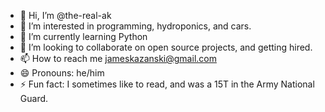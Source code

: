 - 👋 Hi, I’m @the-real-ak
- 👀 I’m interested in programming, hydroponics, and cars.
- 🌱 I’m currently learning Python
- 💞️ I’m looking to collaborate on open source projects, and getting hired.
- 📫 How to reach me jameskazanski@gmail.com
- 😄 Pronouns: he/him
- ⚡ Fun fact: I sometimes like to read, and was a 15T in the Army National Guard.

<!---
the-real-ak/the-real-ak is a ✨ special ✨ repository because its `README.md` (this file) appears on your GitHub profile.
You can click the Preview link to take a look at your changes.
--->

